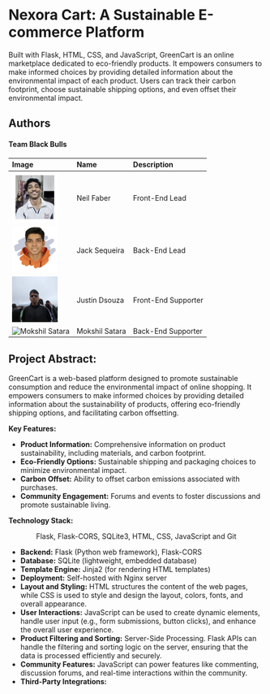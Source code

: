 # Nexora Cart: A Sustainable E-commerce Platform

Built with Flask, HTML, CSS, and JavaScript, GreenCart is an online marketplace dedicated to eco-friendly products. It empowers consumers to make informed choices by providing detailed information about the environmental impact of each product. Users can track their carbon footprint, choose sustainable shipping options, and even offset their environmental impact.

## Authors

#### Team Black Bulls

| Image                                                              | Name           | Description         |
| :----------------------------------------------------------------- | :------------- | :------------------ |
| <img src="assets/NeilFaber.jpeg" alt="Neil Faber" width="90">      | Neil Faber     | Front-End Lead      |
| <img src="assets/JackSequeira.png" alt="Jack Sequeira" width="90"> | Jack Sequeira  | Back-End Lead       |
| <img src="assets/Justin.jpeg" alt="Justin Dsouza" width="90">      | Justin Dsouza  | Front-End Supporter |
| <img src="assets/Mokshil" alt="Mokshil Satara" width="90">         | Mokshil Satara | Back-End Supporter  |

## Project Abstract:

GreenCart is a web-based platform designed to promote sustainable consumption and reduce the environmental impact of online shopping. It empowers consumers to make informed choices by providing detailed information about the sustainability of products, offering eco-friendly shipping options, and facilitating carbon offsetting.

**Key Features:**

- **Product Information:** Comprehensive information on product sustainability, including materials, and carbon footprint.
- **Eco-Friendly Options:** Sustainable shipping and packaging choices to minimize environmental impact.
- **Carbon Offset:** Ability to offset carbon emissions associated with purchases.
- **Community Engagement:** Forums and events to foster discussions and promote sustainable living.

**Technology Stack:**

<p align = 'center'> 
Flask, Flask-CORS, SQLite3, HTML, CSS, JavaScript and Git
</p>

- **Backend:** Flask (Python web framework), Flask-CORS
- **Database:** SQLite (lightweight, embedded database)
- **Template Engine:** Jinja2 (for rendering HTML templates)
- **Deployment:** Self-hosted with Nginx server
- **Layout and Styling:** HTML structures the content of the web pages, while CSS is used to style and design the layout, colors, fonts, and overall appearance.
- **User Interactions:** JavaScript can be used to create dynamic elements, handle user input (e.g., form submissions, button clicks), and enhance the overall user experience.
- **Product Filtering and Sorting:** Server-Side Processing. Flask APIs can handle the filtering and sorting logic on the server, ensuring that the data is processed efficiently and securely.
- **Community Features:** JavaScript can power features like commenting, discussion forums, and real-time interactions within the community.
- **Third-Party Integrations:**
